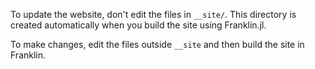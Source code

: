 To update the website, don't edit the files in `__site/`. This directory is created automatically when you build the site using Franklin.jl.

To make changes, edit the files outside `__site` and then build the site in Franklin.
